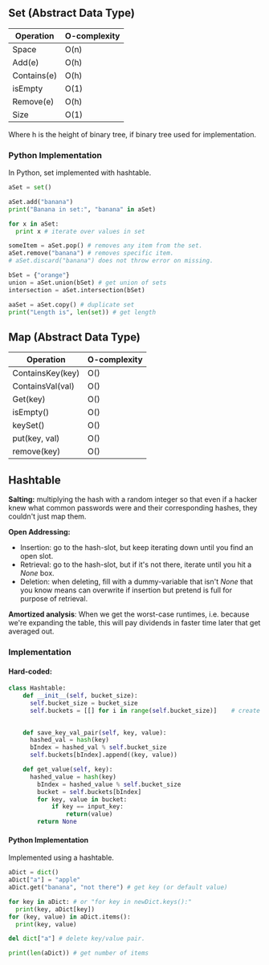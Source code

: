 ## Set (Abstract Data Type)
| Operation   | O-complexity |
| ----------- | ------------ |
| Space       | O(n)         |
| Add(e)      | O(h)         |
| Contains(e) | O(h)         |
| isEmpty     | O(1)         |
| Remove(e)   | O(h)         |
| Size        | O(1)         |

Where h is the height of binary tree, if binary tree used for implementation. 

### Python Implementation

In Python, set implemented with hashtable.

```Python
aSet = set()

aSet.add("banana")
print("Banana in set:", "banana" in aSet)

for x in aSet:
  print x # iterate over values in set

someItem = aSet.pop() # removes any item from the set.
aSet.remove("banana") # removes specific item.
# aSet.discard("banana") does not throw error on missing.

bSet = {"orange"}
union = aSet.union(bSet) # get union of sets
intersection = aSet.intersection(bSet)

aaSet = aSet.copy() # duplicate set
print("Length is", len(set)) # get length
```


## Map (Abstract Data Type)
| Operation        | O-complexity |
| ---------------- | ------------ |
| ContainsKey(key) | O()         |
| ContainsVal(val) | O()         |
| Get(key)         | O()         |
| isEmpty()        | O()         |
| keySet()         | O()         |
| put(key, val)    | O()         |
| remove(key)      | O()         |

## Hashtable

**Salting:** multiplying the hash with a random integer so that even if a hacker knew what common passwords were and their corresponding hashes, they couldn't just map them.

**Open Addressing:** 
  * Insertion: go to the hash-slot, but keep iterating down until you find an open slot. 
  * Retrieval: go to the hash-slot, but if it's not there, iterate until you hit a *None* box.
  * Deletion: when deleting, fill with a dummy-variable that isn't *None* that you know means can overwrite if insertion but pretend is full for purpose of retrieval.

**Amortized analysis**: When we get the worst-case runtimes, i.e. because we're expanding the table, this will pay dividends in faster time later that get averaged out. 

### Implementation

#### Hard-coded:

```Python
class Hashtable:
    def __init__(self, bucket_size):
      self.bucket_size = bucket_size
      self.buckets = [[] for i in range(self.bucket_size)]    # create empty buckets

    
    def save_key_val_pair(self, key, value):
      hashed_val = hash(key)
      bIndex = hashed_val % self.bucket_size
      self.buckets[bIndex].append((key, value))

    def get_value(self, key):
      hashed_value = hash(key)
        bIndex = hashed_value % self.bucket_size
        bucket = self.buckets[bIndex]
        for key, value in bucket:
            if key == input_key:
                return(value)
        return None
```

#### Python Implementation

Implemented using a hashtable.

```Python
aDict = dict()
aDict["a"] = "apple"
aDict.get("banana", "not there") # get key (or default value)

for key in aDict: # or "for key in newDict.keys():"
  print(key, aDict[key])
for (key, value) in aDict.items():
  print(key, value)

del dict["a"] # delete key/value pair.

print(len(aDict)) # get number of items
```